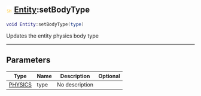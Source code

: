 ## ![shared](../../.gitbook/assets/shared.png) [Entity](./readme/entity.md):setBodyType

```lua
void Entity:setBodyType(type)
```

Updates the entity physics body type

------
## Parameters

| Type   | Name | Description | Optional |
| ------ | ---- | ----------- | -------: |
| [PHYSICS](./readme/physics.md) | type | No description |  |

